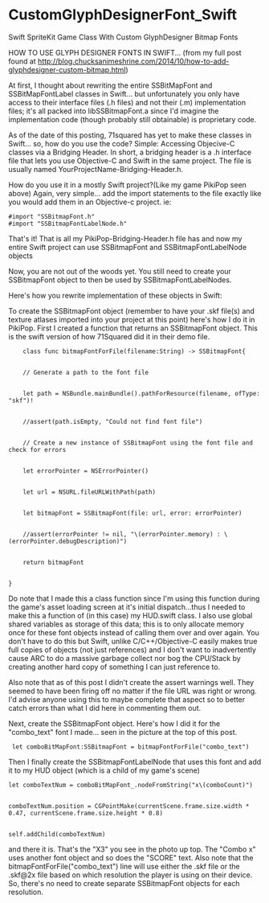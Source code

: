 CustomGlyphDesignerFont_Swift
=============================

Swift SpriteKit Game Class With Custom GlyphDesigner Bitmap Fonts

HOW TO USE GLYPH DESIGNER FONTS IN SWIFT... 
(from my full post found at http://blog.chucksanimeshrine.com/2014/10/how-to-add-glyphdesigner-custom-bitmap.html)

At first, I thought about rewriting the entire SSBitMapFont and SSBitMapFontLabel classes in Swift... but unfortunately you only have access to their interface files (.h files) and not their (.m) implementation files; it's all packed into libSSBitmapFont.a since I'd imagine the implementation code (though probably still obtainable) is proprietary code.  

As of the date of this posting, 71squared has yet to make these classes in Swift... so, how do you use the code? Simple: Accessing Objecive-C classes via a Bridging Header.  In short, a bridging header is a .h interface file that lets you use Objective-C and Swift in the same project.  The file is usually named YourProjectName-Bridging-Header.h. 

How do you use it in a mostly Swift project?(Like my game PikiPop seen above) 
Again, very simple... add the import statements to the file exactly like you would add them in an Objective-c project. ie:

    #import "SSBitmapFont.h"
    #import "SSBitmapFontLabelNode.h"

That's it! That is all my PikiPop-Bridging-Header.h file has and now my entire Swift project can use SSBitmapFont and SSBitmapFontLabelNode objects

Now, you are not out of the woods yet. You still need to create your SSBitmapFont object to then be used by SSBitmapFontLabelNodes.


Here's how you rewrite implementation of these objects in Swift:

To create the SSBitmapFont object (remember to have your .skf file(s) and texture atlases imported into your project at this point) here's how I do it in PikiPop.  First I created a function that returns an SSBitmapFont object.  This is the swift version of how 71Squared did it in their demo file.


        class func bitmapFontForFile(filename:String) -> SSBitmapFont{


        // Generate a path to the font file


        let path = NSBundle.mainBundle().pathForResource(filename, ofType: "skf")!


        //assert(path.isEmpty, "Could not find font file")


        // Create a new instance of SSBitmapFont using the font file and check for errors


        let errorPointer = NSErrorPointer()


        let url = NSURL.fileURLWithPath(path)


        let bitmapFont = SSBitmapFont(file: url, error: errorPointer)


        //assert(errorPointer != nil, "\(errorPointer.memory) : \(errorPointer.debugDescription)")


        return bitmapFont


    }


Do note that I made this a class function since I'm using this function during the game's asset loading screen at it's initial dispatch...thus I needed to make this a function of (in this case) my HUD.swift class. I also use global shared variables as storage of this data; this is to only allocate memory once for these font objects instead of calling them over and over again. You don't have to do this but Swift, unlike C/C++/Objective-C easily makes true full copies of objects (not just references) and I don't want to inadvertently cause ARC to do a massive garbage collect nor bog the CPU/Stack by creating another hard copy of something I can just reference to.

 Also note that as of this post I didn't create the assert warnings well. They seemed to have been firing off no matter if the file URL was right or wrong. I'd advise anyone using this to maybe complete that aspect so to better catch errors than what I did here in commenting them out.


Next, create the SSBitmapFont object.  Here's how I did it for the "combo_text" font I made... seen in the picture at the top of this post.



     let comboBitMapFont:SSBitmapFont = bitmapFontForFile("combo_text")


Then I finally create the SSBitmapFontLabelNode that uses this font and add it to my HUD object (which is a child of my game's scene)



    let comboTextNum = comboBitMapFont_.nodeFromString("x\(comboCount)")


    comboTextNum.position = CGPointMake(currentScene.frame.size.width * 0.47, currentScene.frame.size.height * 0.8)


    self.addChild(comboTextNum)


and there it is.  That's the "X3" you see in the photo up top.  The "Combo x" uses another font object and so does the "SCORE" text.  Also note that the bitmapFontForFile("combo_text") line will use either the .skf file or the .skf@2x file based on which resolution the player is using on their device.  So, there's no need to create separate SSBitmapFont objects for each resolution.
